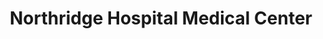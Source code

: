 ---
layout: base
permalink: locations/{{ California | slug }}/{{ Northridge | slug }}/{{ Northridge Hospital Medical Center | punc | slug }}/
tags: locations
title: Northridge Hospital Medical Center
---
